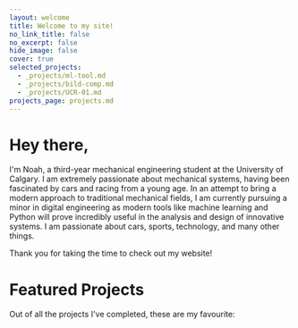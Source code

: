 ```yaml
---
layout: welcome
title: Welcome to my site!
no_link_title: false 
no_excerpt: false 
hide_image: false
cover: true
selected_projects:
  - _projects/ml-tool.md
  - _projects/bild-comp.md
  - _projects/UCR-01.md
projects_page: projects.md
---
```


# Hey there,

I'm Noah, a third-year mechanical engineering student at the University of Calgary. I am extremely passionate about
mechanical systems, having been fascinated by cars and racing from a young age. In an attempt to bring a modern approach
to traditional mechanical fields, I am currently pursuing a minor in digital engineering as modern tools like machine
learning and Python will prove incredibly useful in the analysis and design of innovative systems. I am passionate about cars, 
sports, technology, and many other things.

Thank you for taking the time to check out my website! 
# Featured Projects
Out of all the projects I've completed, these are my favourite:

<!--projects-->